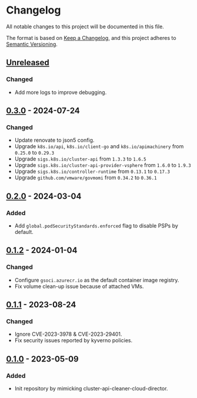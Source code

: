 # Changelog

All notable changes to this project will be documented in this file.

The format is based on [Keep a Changelog](https://keepachangelog.com/en/1.0.0/),
and this project adheres to [Semantic Versioning](https://semver.org/spec/v2.0.0.html).

## [Unreleased]

### Changed

- Add more logs to improve debugging.

## [0.3.0] - 2024-07-24

### Changed

- Update renovate to json5 config.
- Upgrade `k8s.io/api`, `k8s.io/client-go` and `k8s.io/apimachinery` from `0.25.0` to `0.29.3`
- Upgrade `sigs.k8s.io/cluster-api` from `1.3.3` to `1.6.5`
- Upgrade `sigs.k8s.io/cluster-api-provider-vsphere` from `1.6.0` to `1.9.3`
- Upgrade `sigs.k8s.io/controller-runtime` from `0.13.1` to `0.17.3`
- Upgrade `github.com/vmware/govmomi` from `0.34.2` to `0.36.1`

## [0.2.0] - 2024-03-04

### Added

- Add `global.podSecurityStandards.enforced` flag to disable PSPs by default.

## [0.1.2] - 2024-01-04

### Changed

- Configure `gsoci.azurecr.io` as the default container image registry.
- Fix volume clean-up issue because of attached VMs.

## [0.1.1] - 2023-08-24

### Changed

- Ignore CVE-2023-3978 & CVE-2023-29401.
- Fix security issues reported by kyverno policies.

## [0.1.0] - 2023-05-09

### Added

- Init repository by mimicking cluster-api-cleaner-cloud-director.

[Unreleased]: https://github.com/giantswarm/cluster-api-cleaner-vsphere/compare/v0.3.0...HEAD
[0.3.0]: https://github.com/giantswarm/cluster-api-cleaner-vsphere/compare/v0.2.0...v0.3.0
[0.2.0]: https://github.com/giantswarm/cluster-api-cleaner-vsphere/compare/v0.1.2...v0.2.0
[0.1.2]: https://github.com/giantswarm/cluster-api-cleaner-vsphere/compare/v0.1.1...v0.1.2
[0.1.1]: https://github.com/giantswarm/cluster-api-cleaner-vsphere/compare/v0.1.0...v0.1.1
[0.1.0]: https://github.com/giantswarm/cluster-api-cleaner-vsphere/releases/tag/v0.1.0
